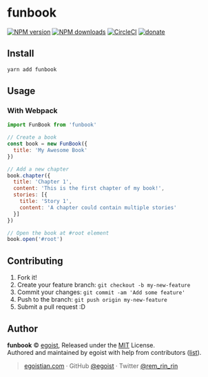 # funbook

[![NPM version](https://img.shields.io/npm/v/funbook.svg?style=flat)](https://npmjs.com/package/funbook) [![NPM downloads](https://img.shields.io/npm/dm/funbook.svg?style=flat)](https://npmjs.com/package/funbook) [![CircleCI](https://circleci.com/gh/egoist/funbook/tree/master.svg?style=shield)](https://circleci.com/gh/egoist/funbook/tree/master)  [![donate](https://img.shields.io/badge/$-donate-ff69b4.svg?maxAge=2592000&style=flat)](https://github.com/egoist/donate)

## Install

```bash
yarn add funbook
```

## Usage

### With Webpack

```js
import FunBook from 'funbook'

// Create a book
const book = new FunBook({
  title: 'My Awesome Book'
})

// Add a new chapter
book.chapter({
  title: 'Chapter 1',
  content: 'This is the first chapter of my book!',
  stories: [{
    title: 'Story 1',
    content: 'A chapter could contain multiple stories'
  }]
})

// Open the book at #root element
book.open('#root')
```

## Contributing

1. Fork it!
2. Create your feature branch: `git checkout -b my-new-feature`
3. Commit your changes: `git commit -am 'Add some feature'`
4. Push to the branch: `git push origin my-new-feature`
5. Submit a pull request :D


## Author

**funbook** © [egoist](https://github.com/egoist), Released under the [MIT](./LICENSE) License.<br>
Authored and maintained by egoist with help from contributors ([list](https://github.com/egoist/funbook/contributors)).

> [egoistian.com](https://egoistian.com) · GitHub [@egoist](https://github.com/egoist) · Twitter [@rem_rin_rin](https://twitter.com/rem_rin_rin)
